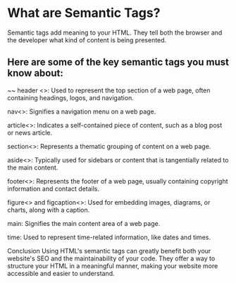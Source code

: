 # What are Semantic Tags?
Semantic tags add meaning to your HTML. They tell both the browser and the developer what kind of content is being presented.

## Here are some of the key semantic tags you must know about:

~~
header <>: Used to represent the top section of a web page, often containing headings, logos, and navigation.


nav<>: Signifies a navigation menu on a web page.


article<>: Indicates a self-contained piece of content, such as a blog post or news article.


section<>: Represents a thematic grouping of content on a web page.


aside<>: Typically used for sidebars or content that is tangentially related to the main content.


footer<>: Represents the footer of a web page, usually containing copyright information and contact details.


figure<> and figcaption<>: Used for embedding images, diagrams, or charts, along with a caption.


main: Signifies the main content area of a web page.


time: Used to represent time-related information, like dates and times.


Conclusion
Using HTML's semantic tags can greatly benefit both your website's SEO and the maintainability of your code. They offer a way to structure your HTML in a meaningful manner, making your website more accessible and easier to understand.
